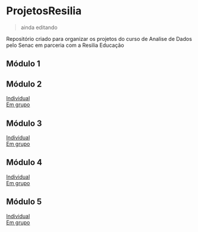 # **ProjetosResilia**  
> ainda editando

Repositório criado para organizar os projetos do curso de Analise de Dados pelo Senac em parceria com a Resilia Educação


## Módulo 1
[]()

## Módulo 2  
[Individual](https://github.com/henrique-esilva/trab_individual_2)  
[Em grupo](https://github.com/lastfirefly/ProjetoGrupo_Mod2)

## Módulo 3  
[Individual](https://github.com/henrique-esilva/projeto_individual_M3)  
[Em grupo](https://github.com/henrique-esilva/projeto_grupo_M3)

## Módulo 4
[Individual](https://github.com/henrique-esilva/projeto_individual_M4)  
[Em grupo](https://github.com/stephmartinni/Projeto-em-Grupo---M-dulo-4)

## Módulo 5
[Individual](https://github.com/henrique-esilva/projeto_individual_M5)  
[Em grupo]()
